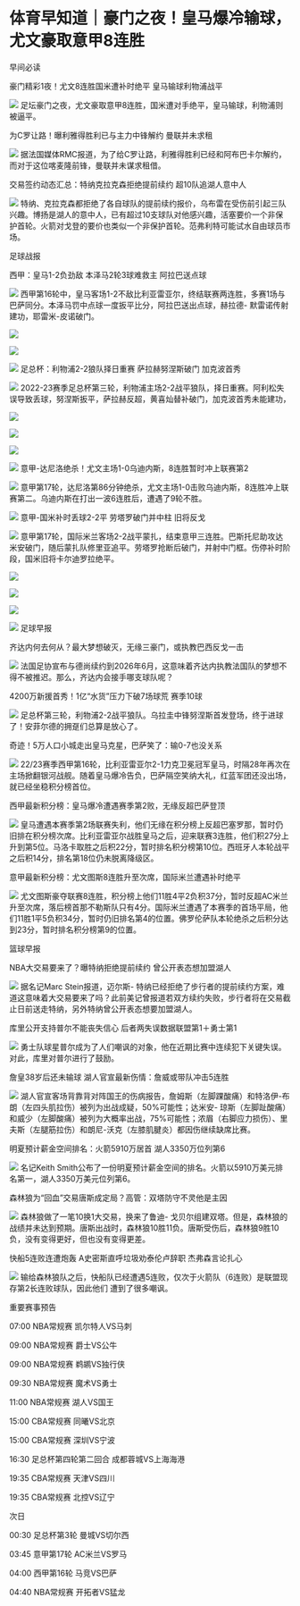 # 体育早知道｜豪门之夜！皇马爆冷输球，尤文豪取意甲8连胜

早间必读

豪门精彩1夜！尤文8连胜国米遭补时绝平 皇马输球利物浦战平

![](https://inews.gtimg.com/newsapp_bt/0/15599578775/1000)
足坛豪门之夜，尤文豪取意甲8连胜，国米遭对手绝平，皇马输球，利物浦则被逼平。

为C罗让路！曝利雅得胜利已与主力中锋解约 曼联并未求租

![](https://inews.gtimg.com/newsapp_bt/0/15599586809/1000)
据法国媒体RMC报道，为了给C罗让路，利雅得胜利已经和阿布巴卡尔解约，而对于这位喀麦隆前锋，曼联并未谋求租借。

交易签约动态汇总：特纳克拉克森拒绝提前续约 超10队追湖人意中人

![](https://inews.gtimg.com/news_bt/ORTqcQrfV4sceTk31j-nbJHfEyPV9kzjxCswcwtVwbb8wAA/1000)
特纳、克拉克森都拒绝了各自球队的提前续约报价，乌布雷在受伤前引起三队兴趣。博扬是湖人的意中人，已有超过10支球队对他感兴趣，活塞要价一个非保护首轮。火箭对戈登的要价也类似一个非保护首轮。范弗利特可能试水自由球员市场。

足球战报

西甲：皇马1-2负劲敌 本泽马2轮3球难救主 阿拉巴送点球

![](https://inews.gtimg.com/news_bt/OyM1VrT-BM2738S0kJMGjEIB0ZJNGxK0P14W4Z6LbaUucAA/1000)
西甲第16轮中，皇马客场1-2不敌比利亚雷亚尔，终结联赛两连胜，多赛1场与巴萨同分。本泽马罚中点球一度扳平比分，阿拉巴送出点球，赫拉德-
默雷诺传射建功，耶雷米-皮诺破门。

![](https://inews.gtimg.com/news_bt/GT06pVaoR4HN6JMKAnc5-wQPfHeaSbSso0NTcm260N39oAA/0)

![](https://inews.gtimg.com/news_bt/G-YR6e5z4mDQdbDor-51PlMNywiKqdgCK_aCettVFgIvMAA/0)

![](https://inews.gtimg.com/news_bt/GavavrMG2rtvbQbnjc5Z8yEOMOmfCTXLhs6aSzKTuozyMAA/0)
足总杯：利物浦2-2狼队择日重赛 萨拉赫努涅斯破门 加克波首秀

![](https://inews.gtimg.com/newsapp_bt/0/15599553503/1000)
2022-23赛季足总杯第三轮，利物浦主场2-2战平狼队，择日重赛。阿利松失误导致丢球，努涅斯扳平，萨拉赫反超，黄喜灿替补破门，加克波首秀未能建功，

![](https://inews.gtimg.com/newsapp_match/0/15599551431/0)

![](https://inews.gtimg.com/newsapp_match/0/15599551591/0)

![](https://inews.gtimg.com/newsapp_match/0/15599558623/0)

![](https://inews.gtimg.com/newsapp_match/0/15599563941/0)
意甲-达尼洛绝杀！尤文主场1-0乌迪内斯，8连胜暂时冲上联赛第2

![](https://inews.gtimg.com/news_bt/OSXIDzDgt2iOOL4Jkk3TU4tJvEkyMIP4Wp-P65mKOl5VAAA/1000)
意甲第17轮，达尼洛第86分钟绝杀，尤文主场1-0击败乌迪内斯，8连胜冲上联赛第二。乌迪内斯在打出一波6连胜后，遭遇了9轮不胜。

![](https://inews.gtimg.com/news_bt/GBD4XFgWbUNBWU3CeaZuX6pAD9kw_vwG2-Hrfrq1Jf7uYAA/0)
意甲-国米补时丢球2-2平 劳塔罗破门并中柱 旧将反戈

![](https://inews.gtimg.com/news_bt/Oz-th0ZAQUEBD0d3ijNS5ph7oJybZYPDur0VPC6TuVk8IAA/1000)
意甲第17轮，国际米兰客场2-2战平蒙扎，结束意甲三连胜。巴斯托尼助攻达米安破门，随后蒙扎队修里亚追平。劳塔罗抢断后破门，并射中门框。伤停补时阶段，国米旧将卡尔迪罗拉绝平。

![](https://inews.gtimg.com/news_bt/Gdlg7oT2_gZCIXsHZw8CmQxHWc2sUsf6NQSO7HKjEBJF4AA/0)

![](https://inews.gtimg.com/news_bt/GNndrbiecKEIOiiprwQ3WijJfWzSg9CQvKFdGPxFQdpowAA/0)

![](https://inews.gtimg.com/news_bt/GGVt2KIetmle5_fqqll2FEku52anf_dqKCPobjt69CYg0AA/0)

![](https://inews.gtimg.com/news_bt/GEtSCjmR1YY3ph9FOA7RV3YwipnxClEz8CERK5sM9e1scAA/0)
足球早报

齐达内何去何从？最大梦想破灭，无缘三豪门，或执教巴西反戈一击

![](https://inews.gtimg.com/news_bt/OxU05rtEdC1hQUFo23rlRpYOS4ll1OPXj89wC6igsA7E8AA/1000)
法国足协宣布与德尚续约到2026年6月，这意味着齐达内执教法国队的梦想不得不被推迟。那么，齐达内会接手哪支球队呢？

4200万新援首秀！1亿“水货”压力下破7场球荒 赛季10球

![](https://inews.gtimg.com/newsapp_bt/0/15599561288/1000)
足总杯第三轮，利物浦2-2战平狼队。乌拉圭中锋努涅斯首发登场，终于进球了！安菲尔德的拥趸们总算是放心了。

奇迹！5万人口小城走出皇马克星，巴萨笑了：输0-7也没关系

![](https://inews.gtimg.com/news_bt/O3D5s3s1jo4K7xjXUHSLyVkqWCv3-EQOfhRUD9EpRc17QAA/1000)
22/23赛季西甲第16轮，比利亚雷亚尔2-1力克卫冕冠军皇马，时隔28年再次在主场掀翻银河战舰。随着皇马爆冷告负，巴萨隔空笑纳大礼，红蓝军团还没出场，就已经坐稳积分榜首位。

西甲最新积分榜：皇马爆冷遭遇赛季第2败，无缘反超巴萨登顶

![](https://inews.gtimg.com/newsapp_bt/0/15599588951/1000)
皇马遭遇本赛季第2场联赛失利，他们无缘在积分榜上反超巴塞罗那，暂时仍旧排在积分榜次席。比利亚雷亚尔战胜皇马之后，迎来联赛3连胜，他们积27分上升到第5位。马洛卡取胜之后积22分，暂时排名积分榜第10位。西班牙人本轮战平之后积14分，排名第18位仍未脱离降级区。

意甲最新积分榜：尤文图斯8连胜升至次席，国际米兰遭遇补时绝平

![](https://inews.gtimg.com/newsapp_bt/0/15599578414/1000)
尤文图斯豪夺联赛8连胜，积分榜上他们11胜4平2负积37分，暂时反超AC米兰升至次席，落后榜首那不勒斯队只有4分。国际米兰遭遇了本赛季的首场平局，他们11胜1平5负积34分，暂时仍旧排名第4的位置。佛罗伦萨队本轮绝杀之后积分达到23分，暂时排名积分榜第9的位置。

篮球早报

NBA大交易要来了？曝特纳拒绝提前续约 曾公开表态想加盟湖人

![](https://inews.gtimg.com/news_bt/Ot2JXTH2J1Lirm_t98WsDbiMTgeNF8HRNl0C1jAjvdm7kAA/1000)
据名记Marc Stein报道，迈尔斯-
特纳已经拒绝了步行者的提前续约方案，难道这意味着大交易要来了吗？此前美记曾报道若双方续约失败，步行者将在交易截止日前送走特纳，另外特纳曾公开表态想要加盟湖人。

库里公开支持普尔不能丧失信心 后者两失误数据联盟第1＋勇士第1

![](https://inews.gtimg.com/newsapp_bt/0/15599587248/1000)
勇士队球星普尔成为了人们嘲讽的对象，他在近期比赛中连续犯下关键失误。对此，库里对普尔进行了鼓励。

詹皇38岁后还未输球 湖人官宣最新伤情：詹威或带队冲击5连胜

![](https://inews.gtimg.com/news_bt/OZrAbIVog79QGd84L2Lno_aIjksqIY4fjhg1JCShUvEeMAA/1000)
湖人官宣客场背靠背对阵国王的伤病报告，詹姆斯（左脚踝酸痛）和特洛伊-布朗（左四头肌拉伤）被列为出战成疑，50%可能性；达米安-
琼斯（左脚趾酸痛）和威少（左脚酸痛）被列为大概率出战，75%可能性；浓眉（右脚应力损伤）、里夫斯（左腿筋拉伤）和朗尼-沃克（左膝肌腱炎）都因伤继续缺席比赛。

明夏预计薪金空间排名：火箭5910万居首 湖人3350万位列第6

![](https://inews.gtimg.com/news_bt/Oq0YoBrTsKURKIJfixgE_nfn0fLDSfEGvCUznOu8HZ4aAAA/1000)
名记Keith Smith公布了一份明夏预计薪金空间的排名。火箭以5910万美元排名第一，湖人3350万美元位列第6。

森林狼为“回血”交易唐斯成定局？高管：双塔防守不灵他是主因

![](https://inews.gtimg.com/news_bt/OjPJ4Jj7kuKYZeboZc1NvbtqaOOpcGxzV8cLSvlz-JsAEAA/1000)
森林狼做了一笔10换1大交易，换来了鲁迪-
戈贝尔组建双塔。但是，森林狼的战绩并未达到预期。唐斯出战时，森林狼10胜11负。唐斯受伤后，森林狼9胜10负，没有变得更好，但也没有变得更差。

快船5连败连遭炮轰 A史密斯直呼垃圾劝泰伦卢辞职 杰弗森言论扎心

![](https://inews.gtimg.com/news_bt/O1yUsQlibWEL1e8lxSdzt3Np2fAo99NlZa0Vwp6py2qDAAA/1000)
输给森林狼队之后，快船队已经遭遇5连败，仅次于火箭队（6连败）是联盟现存第2长连败球队，因此他们 遭到了很多嘲讽。

重要赛事预告

07:00 NBA常规赛 凯尔特人VS马刺

09:00 NBA常规赛 爵士VS公牛

09:00 NBA常规赛 鹈鹕VS独行侠

09:30 NBA常规赛 魔术VS勇士

11:00 NBA常规赛 湖人VS国王

15:00 CBA常规赛 同曦VS北京

15:00 CBA常规赛 深圳VS宁波

16:30 足总杯第四轮第二回合 成都蓉城VS上海海港

19:35 CBA常规赛 天津VS四川

19:35 CBA常规赛 北控VS辽宁

次日

00:30 足总杯第3轮 曼城VS切尔西

03:45 意甲第17轮 AC米兰VS罗马

04:00 西甲第16轮 马竞VS巴萨

04:40 NBA常规赛 开拓者VS猛龙

